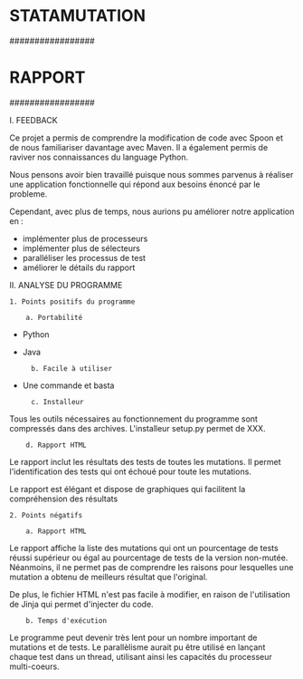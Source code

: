 # STATAMUTATION #

#################
#     RAPPORT    #
#################

I. FEEDBACK
	
Ce projet a permis de comprendre la modification de code avec 
Spoon et de nous familiariser davantage avec Maven. 
Il a également permis de raviver nos connaissances du language
Python.

Nous pensons avoir bien travaillé puisque nous sommes parvenus
à réaliser une application fonctionnelle qui répond aux
besoins énoncé par le probleme.

Cependant, avec plus de temps, nous aurions pu améliorer notre
application en :
- implémenter plus de processeurs
- implémenter plus de sélecteurs
- paralléliser les processus de test
- améliorer le détails du rapport


II. ANALYSE DU PROGRAMME

	1. Points positifs du programme

		a. Portabilité

- Python 
- Java 

	
		b. Facile à utiliser

- Une commande et basta
	
	
		c. Installeur 

Tous les outils nécessaires au 
fonctionnement du programme  sont compressés dans des archives. 
L'installeur setup.py permet de XXX.
	
	
		d. Rapport HTML
	
Le rapport inclut les résultats des tests de toutes les mutations.
Il permet l'identification des tests qui ont échoué pour toute les
mutations.

Le rapport est élégant et dispose de graphiques qui facilitent la
compréhension des résultats


	2. Points négatifs

		a. Rapport HTML

Le rapport affiche la liste des mutations qui ont un pourcentage de 
tests réussi supérieur ou égal au pourcentage de tests de la version 
non-mutée. Néanmoins, il ne permet pas de comprendre les raisons pour
lesquelles une mutation a obtenu de meilleurs résultat que l'original.

De plus, le fichier HTML n'est pas facile à modifier, en raison de
l'utilisation de Jinja qui permet d'injecter du code.


		b. Temps d'exécution
	
Le programme peut devenir très lent pour un nombre important de mutations
et de tests. Le parallèlisme aurait pu être utilisé en lançant chaque
test dans un thread, utilisant ainsi les capacités du processeur 
multi-coeurs.